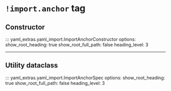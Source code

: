 # `!import.anchor` tag

## Constructor

::: yaml_extras.yaml_import.ImportAnchorConstructor
    options:
      show_root_heading: true
      show_root_full_path: false
      heading_level: 3

---

## Utility dataclass

::: yaml_extras.yaml_import.ImportAnchorSpec
    options:
      show_root_heading: true
      show_root_full_path: false
      heading_level: 3